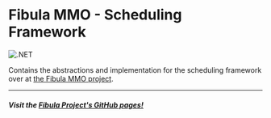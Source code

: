 # Fibula MMO - Scheduling Framework

![.NET](https://github.com/fibula-mmo/fibula-scheduling/workflows/.NET/badge.svg)

Contains the abstractions and implementation for the scheduling framework over at [the Fibula MMO project](https://github.com/jlnunez89/fibula-mmo).

---

##### Visit the [Fibula Project's GitHub pages!](https://jlnunez89.github.io/fibula-mmo/index.html)
